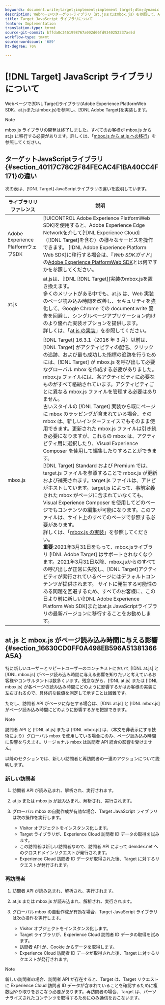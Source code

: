 ```yaml
---
keywords: document.write;target;implement;implement target;dtm;dynamic tag management;at.js;mbox.js;target.js;mbox;adobe experience platform web skd;aep web sdk;web sdk
description: Webページのターゲットライブラリ（at.jsまたはmbox.js）を参照して、Adobe Targetを実装します。
title: Target JavaScript ライブラリについて
feature: Implementation
translation-type: tm+mt
source-git-commit: bffda8c3461998767a002d66fd9340252237ae5d
workflow-type: tm+mt
source-wordcount: '689'
ht-degree: 76%

---
```



# [!DNL Target] JavaScript ライブラリについて 

Webページで[!DNL Target]ライブラリ(Adobe Experience PlatformWeb SDK、at.jsまたはmbox.js)を参照し、[!DNL Adobe Target]を実装します。

>[!NOTE]
>
>mbox.js ライブラリの開発は終了しました。すべてのお客様が mbox.js から at.js に移行する必要があります。詳しくは、「[mbox.js から at.js への移行](/help/c-implementing-target/c-implementing-target-for-client-side-web/t-mbox-download/c-target-atjs-implementation/target-migrate-atjs.md#task_DE55DCE9AC2F49728395665DE1B1E6EA)」を参照してください。

## ターゲットJavaScriptライブラリ{#section_40117C78C2F84FECAC4F1BA40CC4F171}の違い

次の表は、[!DNL Target] JavaScriptライブラリの違いを説明しています。

| ライブラリリファレンス | 説明 |
|--- |--- |
| Adobe Experience PlatformウェブSDK | [!UICONTROL Adobe Experience PlatformWeb SDK]を使用すると、Adobe Experience Edge Networkを介して[!DNL Experience Cloud]（[!DNL Target]を含む）の様々なサービスを操作できます。 [!DNL Adobe Experience Platform Web SDK]に移行する場合は、『*Web SDKガイド*』の[Adobe Experience PlatformWeb SDK](/help/c-implementing-target/c-implementing-target-for-client-side-web/aep-web-sdk.md)とは何ですかを参照してください。 |
| at.js | at.jsは、[!DNL [!DNL Target]]実装のmbox.jsを置き換えます。<br>多くのメリットがある中でも、at.js は、Web 実装のページ読み込み時間を改善し、セキュリティを強化して、Google Chrome での document.write 警告を回避し、シングルページアプリケーション向けのより優れた実装オプションを提供します。<br>詳しくは、「[at.js の実装](/help/c-implementing-target/c-implementing-target-for-client-side-web/t-mbox-download/c-target-atjs-implementation/target-atjs-implementation.md)」を参照してください。 |
| mbox.js | [!DNL Target] 16.3.1（2016 年 3 月）以前は、[!DNL Target] がアクティビティの配信、クリックの追跡、および最も成功した指標の追跡を行うためには、[!DNL Target] が mbox.js を呼び出して必要なグローバル mbox を作成する必要がありました。mbox.js ファイルには、各アクティビティに必要なものがすべて格納されています。アクティビティごとに異なる mbox.js ファイルを管理する必要はありません。<br>古いスタイルの [!DNL Target] 実装から既にページに mbox のラッピングが含まれている場合、その mbox は、新しいインターフェイスでもそのまま使用できます。更新された mbox.js ファイルは引き続き必要になりますが、これらの mbox は、アクティビティ用に選択したり、Visual Experience Composer を使用して編集したりすることができます。<br>[!DNL Target] Standard および Premium では、target.js ファイルを参照することで mbox.js が更新および補完されます。target.js ファイルは、アドビがホストしています。target.js によって、事前定義された mbox がページに含まれていなくても、Visual Experience Composer を使用してどのページでもコンテンツの編集が可能になります。このファイルは、サイト上のすべてのページで参照する必要があります。<br>詳しくは、「[mbox.js の実装](/help/c-implementing-target/c-implementing-target-for-client-side-web/t-mbox-download/mbox-download.md)」を参照してください。<br>**重要**:2021年3月31日をもって、mbox.jsライブラリ [!DNL Adobe Target] はサポートされなくなります。2021年3月31日以降、mbox.jsからのすべての呼び出しが正常に失敗し、[!DNL Target]アクティビティが実行されているページにはデフォルトコンテンツが提供されます。 サイトに発生する可能性のある問題を回避するため、すべてのお客様に、この日より前に新しい[!DNL Adobe Experience Platform Web SDK]またはat.js JavaScriptライブラリの最新バージョンに移行することをお勧めします。<br> |

## at.js と mbox.js がページ読み込み時間に与える影響 {#section_16630CD0FF0A498EB596A51381366A5A}

特に新しいユーザーとリピートユーザーのコンテキストにおいて [!DNL at.js] と [!DNL mbox.js] がページ読み込み時間に与える影響を知りたいと考えているお客様やコンサルタントは数多くいます。残念ながら、[!DNL at.js] または [!DNL mbox.js] が各ページの読み込み時間にどのように影響するかはお客様の実装に左右されるので、具体的な数値を測定して示すことは困難です。

ただし、訪問者 API がページに存在する場合は、[!DNL at.js] と [!DNL mbox.js] がページ読み込み時間にどのように影響するかを把握できます。

>[!NOTE]
>
>訪問者 API と [!DNL at.js] または [!DNL mbox.js] は、（本文を非表示にする技術により）グローバル mbox を使用している場合にのみ、ページ読み込み時間に影響を与えます。リージョナル mbox は訪問者 API 統合の影響を受けません。

以降のセクションでは、新しい訪問者と再訪問者の一連のアクションについて説明します。

### 新しい訪問者

1. 訪問者 API が読み込まれ、解析され、実行されます。
1. at.js または mbox.js が読み込まれ、解析され、実行されます。
1. グローバル mbox の自動作成が有効な場合、Target JavaScript ライブラリは次の操作を実行します。

   * Visitor オブジェクトをインスタンス化します。
   * Target ライブラリが、Experience Cloud 訪問者 ID データの取得を試みます。
   * この訪問者は新しい訪問者なので、訪問者 API によって demdex.net へのクロスドメインリクエストが発行されます。
   * Experience Cloud 訪問者 ID データが取得された後、Target に対するリクエストが発行されます。

### 再訪問者

1. 訪問者 API が読み込まれ、解析され、実行されます。
1. at.js または mbox.js が読み込まれ、解析され、実行されます。
1. グローバル mbox の自動作成が有効な場合、Target JavaScript ライブラリは次の操作を実行します。

   * Visitor オブジェクトをインスタンス化します。
   * Target ライブラリが、Experience Cloud 訪問者 ID データの取得を試みます。
   * 訪問者 API が、Cookie からデータを取得します。
   * Experience Cloud 訪問者 ID データが取得された後、Target に対するリクエストが発行されます。

>[!NOTE]
>
>新しい訪問者の場合、訪問者 API が存在すると、Target は、Target リクエストに Experience Cloud 訪問者 ID データが含まれていることを確認するために複数回やり取りをおこなう必要があります。再訪問者の場合、Target は、パーソナライズされたコンテンツを取得するためにのみ通信をおこないます。
